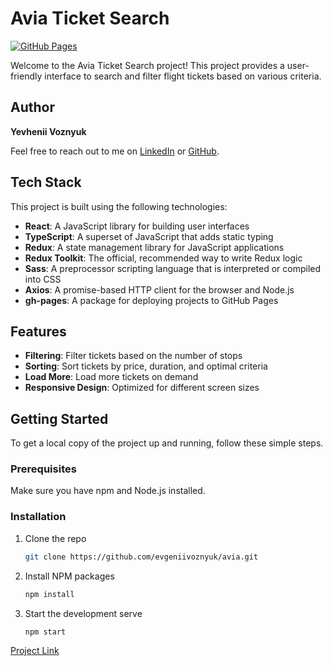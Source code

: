 # Avia Ticket Search

[![GitHub Pages](https://img.shields.io/badge/GitHub-Pages-blue)](https://evgeniivoznyuk.github.io/avia/)

Welcome to the Avia Ticket Search project! This project provides a user-friendly interface to search and filter flight tickets based on various criteria.

## Author

**Yevhenii Voznyuk**

Feel free to reach out to me on [LinkedIn](https://www.linkedin.com/in/evgeniivoznyuk/) or [GitHub](https://github.com/evgeniivoznyuk).

## Tech Stack

This project is built using the following technologies:

- **React**: A JavaScript library for building user interfaces
- **TypeScript**: A superset of JavaScript that adds static typing
- **Redux**: A state management library for JavaScript applications
- **Redux Toolkit**: The official, recommended way to write Redux logic
- **Sass**: A preprocessor scripting language that is interpreted or compiled into CSS
- **Axios**: A promise-based HTTP client for the browser and Node.js
- **gh-pages**: A package for deploying projects to GitHub Pages

## Features

- **Filtering**: Filter tickets based on the number of stops
- **Sorting**: Sort tickets by price, duration, and optimal criteria
- **Load More**: Load more tickets on demand
- **Responsive Design**: Optimized for different screen sizes

## Getting Started

To get a local copy of the project up and running, follow these simple steps.

### Prerequisites

Make sure you have npm and Node.js installed.

### Installation

1. Clone the repo

   ```sh
   git clone https://github.com/evgeniivoznyuk/avia.git
   ```

2. Install NPM packages
   ```sh
   npm install
   ```

3. Start the development serve
   ```sh
   npm start
   ```


[Project Link](https://evgeniivoznyuk.github.io/avia/)
